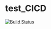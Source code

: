 # test_CICD

[![Build Status](https://travis-ci.com/duemaster/test_CICD.svg?branch=master)](https://travis-ci.com/duemaster/test_CICD)